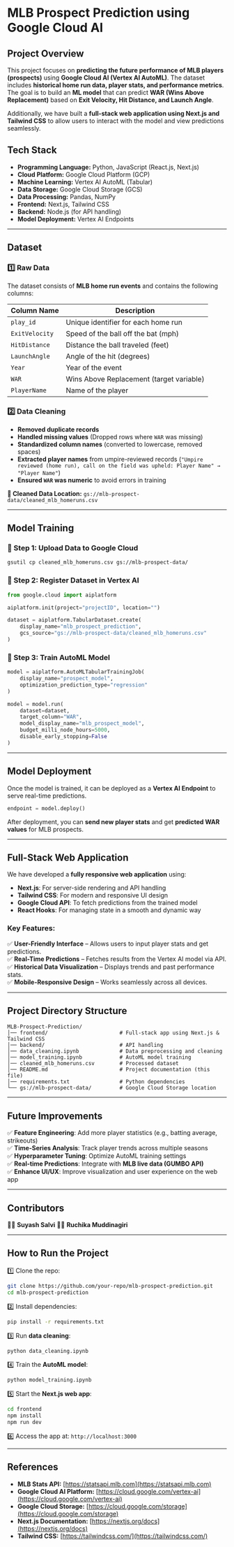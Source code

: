 # **MLB Prospect Prediction using Google Cloud AI**

## **Project Overview**
This project focuses on **predicting the future performance of MLB players (prospects)** using **Google Cloud AI (Vertex AI AutoML)**. The dataset includes **historical home run data, player stats, and performance metrics**. The goal is to build an **ML model** that can predict **WAR (Wins Above Replacement)** based on **Exit Velocity, Hit Distance, and Launch Angle**.

Additionally, we have built a **full-stack web application using Next.js and Tailwind CSS** to allow users to interact with the model and view predictions seamlessly.

## **Tech Stack**
- **Programming Language:** Python, JavaScript (React.js, Next.js)
- **Cloud Platform:** Google Cloud Platform (GCP)
- **Machine Learning:** Vertex AI AutoML (Tabular)
- **Data Storage:** Google Cloud Storage (GCS)
- **Data Processing:** Pandas, NumPy
- **Frontend:** Next.js, Tailwind CSS
- **Backend:** Node.js (for API handling)
- **Model Deployment:** Vertex AI Endpoints

---

## **Dataset**
### **1️⃣ Raw Data**
The dataset consists of **MLB home run events** and contains the following columns:

| Column Name      | Description |
|-----------------|-------------|
| `play_id`       | Unique identifier for each home run |
| `ExitVelocity`  | Speed of the ball off the bat (mph) |
| `HitDistance`   | Distance the ball traveled (feet) |
| `LaunchAngle`   | Angle of the hit (degrees) |
| `Year`          | Year of the event |
| `WAR`           | Wins Above Replacement (target variable) |
| `PlayerName`    | Name of the player |

### **2️⃣ Data Cleaning**
- **Removed duplicate records**
- **Handled missing values** (Dropped rows where `WAR` was missing)
- **Standardized column names** (converted to lowercase, removed spaces)
- **Extracted player names** from umpire-reviewed records (`"Umpire reviewed (home run), call on the field was upheld: Player Name" → "Player Name"`)
- **Ensured `WAR` was numeric** to avoid errors in training

**📁 Cleaned Data Location:** `gs://mlb-prospect-data/cleaned_mlb_homeruns.csv`

---

## **Model Training**
### **🔹 Step 1: Upload Data to Google Cloud**
```bash
gsutil cp cleaned_mlb_homeruns.csv gs://mlb-prospect-data/
```

### **🔹 Step 2: Register Dataset in Vertex AI**
```python
from google.cloud import aiplatform

aiplatform.init(project="projectID", location="")

dataset = aiplatform.TabularDataset.create(
    display_name="mlb_prospect_prediction",
    gcs_source="gs://mlb-prospect-data/cleaned_mlb_homeruns.csv"
)
```

### **🔹 Step 3: Train AutoML Model**
```python
model = aiplatform.AutoMLTabularTrainingJob(
    display_name="prospect_model",
    optimization_prediction_type="regression"
)

model = model.run(
    dataset=dataset,
    target_column="WAR",
    model_display_name="mlb_prospect_model",
    budget_milli_node_hours=5000,
    disable_early_stopping=False
)
```

---

## **Model Deployment**
Once the model is trained, it can be deployed as a **Vertex AI Endpoint** to serve real-time predictions.

```python
endpoint = model.deploy()
```

After deployment, you can **send new player stats** and get **predicted WAR values** for MLB prospects.

---

## **Full-Stack Web Application**
We have developed a **fully responsive web application** using:

- **Next.js**: For server-side rendering and API handling
- **Tailwind CSS**: For modern and responsive UI design
- **Google Cloud API**: To fetch predictions from the trained model
- **React Hooks**: For managing state in a smooth and dynamic way

### **Key Features:**
✅ **User-Friendly Interface** – Allows users to input player stats and get predictions.  
✅ **Real-Time Predictions** – Fetches results from the Vertex AI model via API.  
✅ **Historical Data Visualization** – Displays trends and past performance stats.  
✅ **Mobile-Responsive Design** – Works seamlessly across all devices.  

---

## **Project Directory Structure**
```
MLB-Prospect-Prediction/
│── frontend/                       # Full-stack app using Next.js & Tailwind CSS
│── backend/                        # API handling
│── data_cleaning.ipynb             # Data preprocessing and cleaning
│── model_training.ipynb            # AutoML model training
│── cleaned_mlb_homeruns.csv        # Processed dataset
│── README.md                       # Project documentation (this file)
│── requirements.txt                # Python dependencies
└── gs://mlb-prospect-data/         # Google Cloud Storage location
```

---

## **Future Improvements**
✅ **Feature Engineering**: Add more player statistics (e.g., batting average, strikeouts)  
✅ **Time-Series Analysis**: Track player trends across multiple seasons  
✅ **Hyperparameter Tuning**: Optimize AutoML training settings  
✅ **Real-time Predictions**: Integrate with **MLB live data (GUMBO API)**  
✅ **Enhance UI/UX**: Improve visualization and user experience on the web app  

---

## **Contributors**
👨‍💻 **Suyash Salvi** 
👩‍💻 **Ruchika Muddinagiri** 

---

## **How to Run the Project**
1️⃣ Clone the repo:
```bash
git clone https://github.com/your-repo/mlb-prospect-prediction.git
cd mlb-prospect-prediction
```
2️⃣ Install dependencies:
```bash
pip install -r requirements.txt
```
3️⃣ Run **data cleaning**:
```bash
python data_cleaning.ipynb
```
4️⃣ Train the **AutoML model**:
```bash
python model_training.ipynb
```
5️⃣ Start the **Next.js web app**:
```bash
cd frontend
npm install
npm run dev
```
6️⃣ Access the app at: `http://localhost:3000`

---

## **References**
- **MLB Stats API:** [https://statsapi.mlb.com](https://statsapi.mlb.com)
- **Google Cloud AI Platform:** [https://cloud.google.com/vertex-ai](https://cloud.google.com/vertex-ai)
- **Google Cloud Storage:** [https://cloud.google.com/storage](https://cloud.google.com/storage)
- **Next.js Documentation:** [https://nextjs.org/docs](https://nextjs.org/docs)
- **Tailwind CSS:** [https://tailwindcss.com/](https://tailwindcss.com/)

